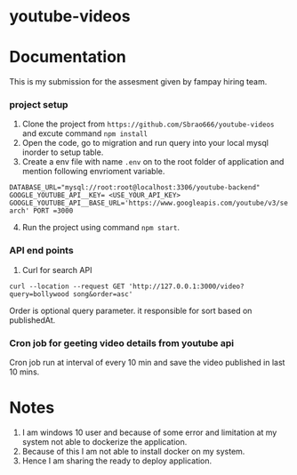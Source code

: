 ﻿# youtube-videos
 
#  Documentation

This is my submission for the assesment given by fampay hiring team.

### project setup
1. Clone the project from   `https://github.com/Sbrao666/youtube-videos` and excute command `npm install`
2. Open the code, go to migration and run query into your local mysql inorder to setup table.
3. Create a env file with name `.env` on to the root folder of application and mention following envrioment variable. 

`DATABASE_URL="mysql://root:root@localhost:3306/youtube-backend"
GOOGLE_YOUTUBE_API__KEY= <USE_YOUR_API_KEY>
GOOGLE_YOUTUBE_API__BASE_URL='https://www.googleapis.com/youtube/v3/search'
PORT =3000`

4. Run the project using command `npm start`.

### API end points
1. Curl for search API 

`curl --location --request GET 'http://127.0.0.1:3000/video?query=bollywood song&order=asc'`

Order is  optional query parameter. it responsible for sort based on publishedAt.


### Cron job for geeting video details from youtube api
Cron job run at interval of every 10 min and save the video published in last 10 mins.


# Notes
1. I am windows 10 user and because of some error and limitation at my system not able to dockerize the application. 
2. Because of this I am not able to install docker on my system.
3. Hence I am sharing the ready to deploy application. 
